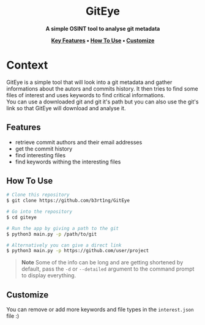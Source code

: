 <h1 align="center">
  GitEye
</h1>

<h4 align="center">A simple OSINT tool to analyse git metadata

<p align="center">
  <a href="#features">Key Features</a> •
  <a href="#how-to-use">How To Use</a> •
  <a href="#customize">Customize</a>
</p>


# Context

GitEye is a simple tool that will look into a git metadata and gather informations about the autors and commits history. It then tries to find some files of interest and uses keywords to find critical informations.  
You can use a downloaded git and git it's path but you can also use the git's link so that GitEye will download and analyse it.

## Features

- retrieve commit authors and their email addresses
- get the commit history
- find interesting files
- find keywords withing the interesting files

## How To Use

```bash
# Clone this repository
$ git clone https://github.com/b3rt1ng/GitEye

# Go into the repository
$ cd giteye

# Run the app by giving a path to the git
$ python3 main.py -p /path/to/git

# Alternatively you can give a direct link
$ python3 main.py -p https://github.com/user/project

```
> **Note**
> Some of the info can be long and are getting shortened by default, pass the `-d` or `--detailed` argument to the command prompt to display everything.

## Customize
You can remove or add more keywords and file types in the `interest.json` file :)
